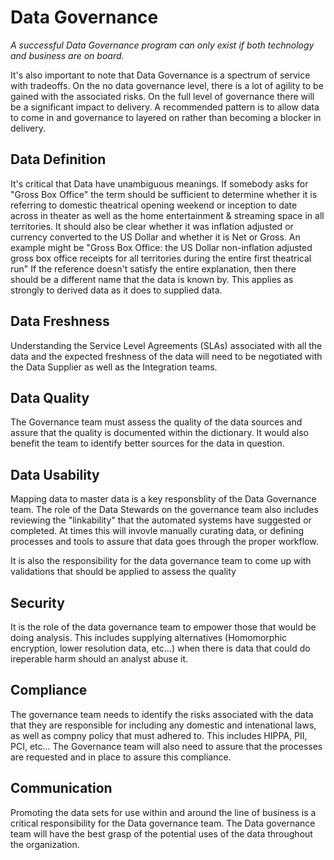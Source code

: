 # Data Governance

*A successful Data Governance program can only exist if both technology and business are on board.*

It's also important to note that Data Governance is a spectrum of service with tradeoffs.  On the no data governance level, there is a lot of agility to be gained with the associated risks.  On the full level of governance there will be a significant impact to delivery.   A recommended pattern is to allow data to come in and governance to layered on rather than becoming a blocker in delivery.

## Data Definition
It's critical that Data have unambiguous meanings.  If somebody asks for "Gross Box Office" the term should be sufficient to determine whether it is referring to domestic theatrical opening weekend or inception to date across in theater as well as the home entertainment & streaming space in all territories.  It should also be clear whether it was inflation adjusted or currency converted to the US Dollar and whether it is Net or Gross.  An example might be "Gross Box Office: the US Dollar non-inflation adjusted gross box office receipts for all territories during the entire first theatrical run"  If the reference doesn't satisfy the entire explanation, then there should be a different name that the data is known by.  This applies as strongly to derived data as it does to supplied data.

## Data Freshness
Understanding the Service Level Agreements (SLAs) associated with all the data and the expected freshness of the data will need to be negotiated with the Data Supplier as well as the Integration teams.

## Data Quality
The Governance team must assess the quality of the data sources and assure that the quality is documented within the dictionary.   It would also benefit the team to identify better sources for the data in question.

## Data Usability
Mapping data to master data is a key responsblity of the Data Governance team.  The role of the Data Stewards on the governance team also includes reviewing the "linkability" that the automated systems have suggested or completed.  At times this will invovle manually curating data, or defining processes and tools to assure that data goes through the proper workflow.

It is also the responsibility for the data governance team to come up with validations that should be applied to assess the quality



## Security
It is the role of the data governance team to empower those that would be doing analysis.   This includes supplying alternatives (Homomorphic encryption, lower resolution data, etc...) when there is data that could do ireperable harm should an analyst abuse it.

## Compliance
The governance team needs to identify the risks associated with the data that they are responsible for including any domestic and intenational laws, as well as compny policy that must adhered to.  This includes HIPPA, PII, PCI, etc...  The Governance team will also need to assure that the processes are requested and in place to assure this compliance.

## Communication
Promoting the data sets for use within and around the line of business is a critical responsibility for the Data governance team.  The Data governance team will have the best grasp of the potential uses of the data throughout the organization.

